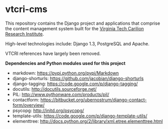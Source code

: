vtcri-cms
===

This repository contains the Django project and applications that comprise the content management system built for the <a href="http://research.vtc.vt.edu/">Virginia Tech Carilion Research Institute</a>.

High-level technologies include: Django 1.3, PostgreSQL and Apache.

VTCRI references have largely been removed.

**Dependencies and Python modules used for this project**
* markdown: https://pypi.python.org/pypi/Markdown
* django-shorturls: https://github.com/jacobian/django-shorturls
* django-tagging: https://code.google.com/p/django-tagging/
* docutils: http://docutils.sourceforge.net/
* PIL: http://www.pythonware.com/products/pil/
* contactform: https://bitbucket.org/ubernostrum/django-contact-form/overview/
* psycopg: http://initd.org/psycopg/
* template-utils: https://code.google.com/p/django-template-utils/
* elementtree: http://docs.python.org/2/library/xml.etree.elementtree.html
